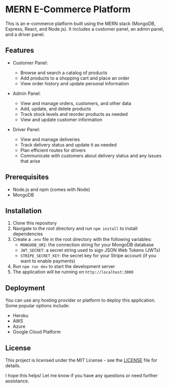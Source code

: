 # MERN E-Commerce Platform

This is an e-commerce platform built using the MERN stack (MongoDB, Express, React, and Node.js). It includes a customer panel, an admin panel, and a driver panel.

## Features

- Customer Panel:
  - Browse and search a catalog of products
  - Add products to a shopping cart and place an order
  - View order history and update personal information

- Admin Panel:
  - View and manage orders, customers, and other data
  - Add, update, and delete products
  - Track stock levels and reorder products as needed
  - View and update customer information

- Driver Panel:
  - View and manage deliveries
  - Track delivery status and update it as needed
  - Plan efficient routes for drivers
  - Communicate with customers about delivery status and any issues that arise

## Prerequisites

- Node.js and npm (comes with Node)
- MongoDB

## Installation

1. Clone this repository
2. Navigate to the root directory and run `npm install` to install dependencies
3. Create a `.env` file in the root directory with the following variables:
   - `MONGODB_URI`: the connection string for your MongoDB database
   - `JWT_SECRET`: a secret string used to sign JSON Web Tokens (JWTs)
   - `STRIPE_SECRET_KEY`: the secret key for your Stripe account (if you want to enable payments)
4. Run `npm run dev` to start the development server
5. The application will be running on `http://localhost:3000`

## Deployment

You can use any hosting provider or platform to deploy this application. Some popular options include:

- Heroku
- AWS
- Azure
- Google Cloud Platform

## License

This project is licensed under the MIT License - see the [LICENSE](LICENSE) file for details.

I hope this helps! Let me know if you have any questions or need further assistance.
